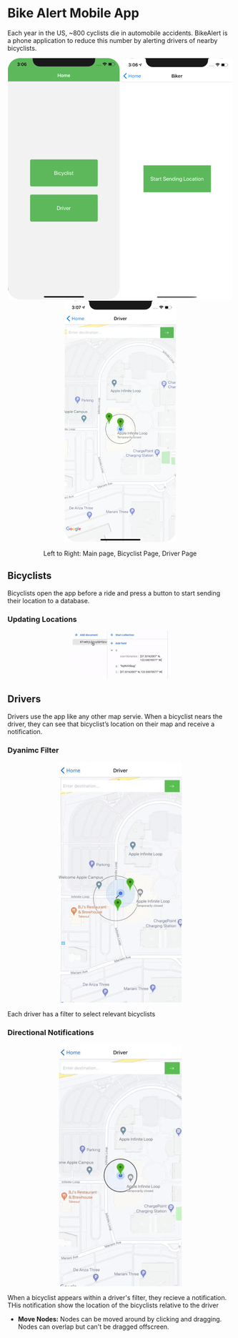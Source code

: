 # Bike Alert Mobile App

<!--<p align="center"><img src="readmeFiles/appIcon.png?raw=true" /></p>-->

Each year in the US, ~800 cyclists die in automobile accidents. BikeAlert is a phone application to reduce this number by alerting drivers of nearby bicyclists. 

<p align="center">
  <img padding=100px src="readmeFiles/mainPage.png?raw=true" />
  <img src="readmeFiles/bikerInitial.png?raw=true" />
  <img src="readmeFiles/mapInitial.png?raw=true" />
</p>

<p align="center">
  Left to Right: Main page, Bicyclist Page, Driver Page
</p>

## Bicyclists

Bicyclists open the app before a ride and press a button to start sending their location to a database.

### Updating Locations

<p align="center"><img src="readmeFiles/updatingDatabase.gif?raw=true" /></p>

## Drivers

Drivers use the app like any other map servie. When a bicyclist nears the driver, they can see that bicyclist’s location on their map and receive a notification.

### Dyanimc Filter 

<p align="center"><img src="readmeFiles/workingFilterSmall.gif?raw=true" /></p>

Each driver has a filter to select relevant bicyclists

### Directional Notifications

<p align="center"><img src="readmeFiles/workingNotificationsSmall.gif?raw=true" /></p>

When a bicyclist appears within a driver's filter, they recieve a notification. THis notification show the location of the bicyclists relative to the driver

* __Move Nodes:__ Nodes can be moved around by clicking and dragging. Nodes can overlap but can't be dragged offscreen.
